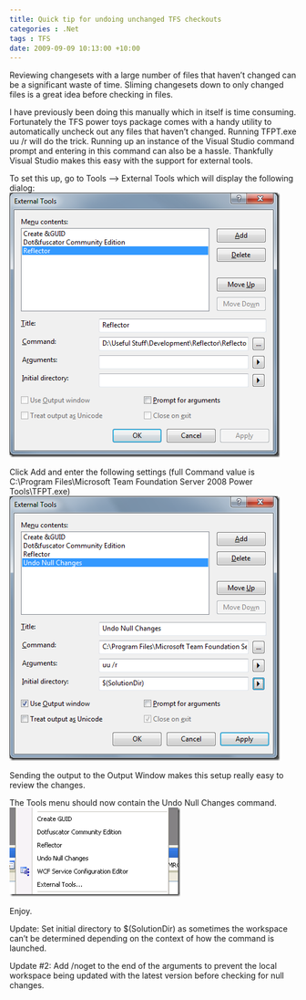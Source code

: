 ```yaml
---
title: Quick tip for undoing unchanged TFS checkouts
categories : .Net
tags : TFS
date: 2009-09-09 10:13:00 +10:00
---
```


Reviewing changesets with a large number of files that haven’t changed can be a significant waste of time. Sliming changesets down to only changed files is a great idea before checking in files. 

I have previously been doing this manually which in itself is time consuming. Fortunately the TFS power toys package comes with a handy utility to automatically uncheck out any files that haven’t changed. Running TFPT.exe uu /r will do the trick. Running up an instance of the Visual Studio command prompt and entering in this command can also be a hassle. Thankfully Visual Studio makes this easy with the support for external tools.

<!--more-->

To set this up, go to Tools –&gt; External Tools which will display the following dialog:![External Tools][0]

Click Add and enter the following settings (full Command value is C:\Program Files\Microsoft Team Foundation Server 2008 Power Tools\TFPT.exe)![image][1]

Sending the output to the Output Window makes this setup really easy to review the changes.

The Tools menu should now contain the Undo Null Changes command.![image][2]

Enjoy.

Update: Set initial directory to $(SolutionDir) as sometimes the workspace can’t be determined depending on the context of how the command is launched.

Update #2: Add /noget to the end of the arguments to prevent the local workspace being updated with the latest version before checking for null changes.

[0]: /files/image_3.png
[1]: /files/image_6.png
[2]: /files/image_5.png
